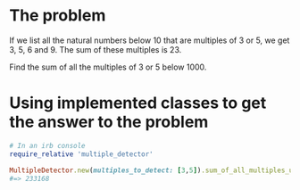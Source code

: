 # The problem

If we list all the natural numbers below 10 that are multiples of 3 or 5, we get 3, 5, 6 and 9. The sum of these multiples is 23.

Find the sum of all the multiples of 3 or 5 below 1000.

# Using implemented classes to get the answer to the problem

```ruby
# In an irb console
require_relative 'multiple_detector'

MultipleDetector.new(multiples_to_detect: [3,5]).sum_of_all_multiples_under(1000)
#=> 233168
```
